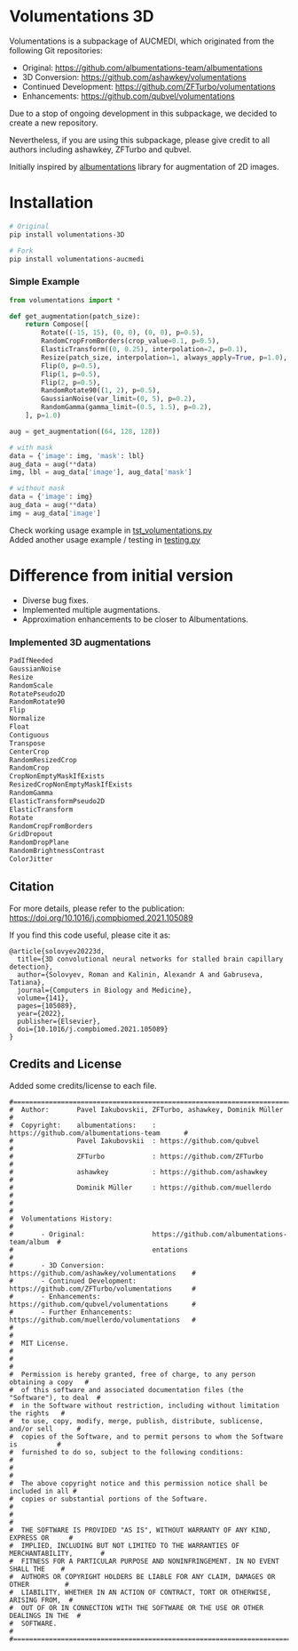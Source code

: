 # Volumentations 3D

Volumentations is a subpackage of AUCMEDI, which originated from the following Git repositories:
- Original:                 https://github.com/albumentations-team/albumentations
- 3D Conversion:            https://github.com/ashawkey/volumentations
- Continued Development:    https://github.com/ZFTurbo/volumentations
- Enhancements:             https://github.com/qubvel/volumentations

Due to a stop of ongoing development in this subpackage, we decided to create a new repository.

Nevertheless, if you are using this subpackage, please give credit to all authors including ashawkey, ZFTurbo and qubvel.

Initially inspired by [albumentations](https://github.com/albumentations-team/albumentations) library for augmentation of 2D images.

# Installation

```sh
# Original
pip install volumentations-3D

# Fork
pip install volumentations-aucmedi
```

### Simple Example

```python
from volumentations import *

def get_augmentation(patch_size):
    return Compose([
        Rotate((-15, 15), (0, 0), (0, 0), p=0.5),
        RandomCropFromBorders(crop_value=0.1, p=0.5),
        ElasticTransform((0, 0.25), interpolation=2, p=0.1),
        Resize(patch_size, interpolation=1, always_apply=True, p=1.0),
        Flip(0, p=0.5),
        Flip(1, p=0.5),
        Flip(2, p=0.5),
        RandomRotate90((1, 2), p=0.5),
        GaussianNoise(var_limit=(0, 5), p=0.2),
        RandomGamma(gamma_limit=(0.5, 1.5), p=0.2),
    ], p=1.0)

aug = get_augmentation((64, 128, 128))

# with mask
data = {'image': img, 'mask': lbl}
aug_data = aug(**data)
img, lbl = aug_data['image'], aug_data['mask']

# without mask
data = {'image': img}
aug_data = aug(**data)
img = aug_data['image']

```

Check working usage example in [tst_volumentations.py](tst_volumentations.py)  
Added another usage example / testing in [testing.py](testing.py)  

# Difference from initial version

* Diverse bug fixes.
* Implemented multiple augmentations.
* Approximation enhancements to be closer to Albumentations.

### Implemented 3D augmentations

```python
PadIfNeeded
GaussianNoise
Resize
RandomScale
RotatePseudo2D
RandomRotate90
Flip
Normalize
Float
Contiguous
Transpose
CenterCrop
RandomResizedCrop
RandomCrop
CropNonEmptyMaskIfExists
ResizedCropNonEmptyMaskIfExists
RandomGamma
ElasticTransformPseudo2D
ElasticTransform
Rotate
RandomCropFromBorders
GridDropout
RandomDropPlane
RandomBrightnessContrast
ColorJitter
```

## Citation

For more details, please refer to the publication: https://doi.org/10.1016/j.compbiomed.2021.105089

If you find this code useful, please cite it as:
```
@article{solovyev20223d,
  title={3D convolutional neural networks for stalled brain capillary detection},
  author={Solovyev, Roman and Kalinin, Alexandr A and Gabruseva, Tatiana},
  journal={Computers in Biology and Medicine},
  volume={141},
  pages={105089},
  year={2022},
  publisher={Elsevier},
  doi={10.1016/j.compbiomed.2021.105089}
}
```

## Credits and License

Added some credits/license to each file.

```
#=================================================================================#
#  Author:       Pavel Iakubovskii, ZFTurbo, ashawkey, Dominik Müller             #
#  Copyright:    albumentations:    : https://github.com/albumentations-team      #
#                Pavel Iakubovskii  : https://github.com/qubvel                   #
#                ZFTurbo            : https://github.com/ZFTurbo                  #
#                ashawkey           : https://github.com/ashawkey                 #
#                Dominik Müller     : https://github.com/muellerdo                #
#                                                                                 #
#  Volumentations History:                                                        #
#       - Original:                 https://github.com/albumentations-team/album  #
#                                   entations                                     #
#       - 3D Conversion:            https://github.com/ashawkey/volumentations    #
#       - Continued Development:    https://github.com/ZFTurbo/volumentations     #
#       - Enhancements:             https://github.com/qubvel/volumentations      #
#       - Further Enhancements:     https://github.com/muellerdo/volumentations   #
#                                                                                 #
#  MIT License.                                                                   #
#                                                                                 #
#  Permission is hereby granted, free of charge, to any person obtaining a copy   #
#  of this software and associated documentation files (the "Software"), to deal  #
#  in the Software without restriction, including without limitation the rights   #
#  to use, copy, modify, merge, publish, distribute, sublicense, and/or sell      #
#  copies of the Software, and to permit persons to whom the Software is          #
#  furnished to do so, subject to the following conditions:                       #
#                                                                                 #
#  The above copyright notice and this permission notice shall be included in all #
#  copies or substantial portions of the Software.                                #
#                                                                                 #
#  THE SOFTWARE IS PROVIDED "AS IS", WITHOUT WARRANTY OF ANY KIND, EXPRESS OR     #
#  IMPLIED, INCLUDING BUT NOT LIMITED TO THE WARRANTIES OF MERCHANTABILITY,       #
#  FITNESS FOR A PARTICULAR PURPOSE AND NONINFRINGEMENT. IN NO EVENT SHALL THE    #
#  AUTHORS OR COPYRIGHT HOLDERS BE LIABLE FOR ANY CLAIM, DAMAGES OR OTHER         #
#  LIABILITY, WHETHER IN AN ACTION OF CONTRACT, TORT OR OTHERWISE, ARISING FROM,  #
#  OUT OF OR IN CONNECTION WITH THE SOFTWARE OR THE USE OR OTHER DEALINGS IN THE  #
#  SOFTWARE.                                                                      #
#=================================================================================#
```
